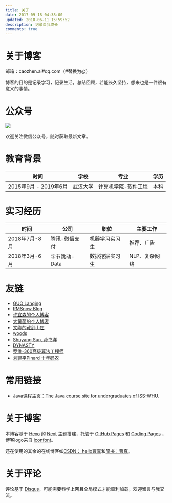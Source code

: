 ```yaml
---
title: 关于
date: 2017-09-18 04:38:00
updated: 2018-06-11 15:59:52
description: 记录自我成长
comments: true
---
```


# 关于博客

邮箱：caozhen.ai#qq.com（#替换为@）

博客的目的是记录学习，记录生活，总结回顾，若能长久坚持，想来也是一件很有意义的事情。

# 公众号
 
 ![](https://ws3.sinaimg.cn/large/006tNbRwgy1fuide3ducfj31kw0g9q6o.jpg)


欢迎关注微信公众号，随时获取最新文章。

# 教育背景

| 时间| 学校|专业|学历 | 
| --- |--- |---| ---| 
| 2015年9月 - 2019年6月 | 武汉大学|计算机学院-软件工程|本科 | 


# 实习经历

| 时间 | 公司|职位 | 主要工作
| ---  |--- |---| ---| 
| 2018年7月-8月  | 腾讯-微信支付|机器学习实习生 | 推荐、广告
| 2018年3月-6月  | 字节跳动-Data|数据挖掘实习生 | NLP、复杂网络




# 友链
 
- [GUO Lanqing](http://guolanqing.com/)
- [RMSnow Blog](https://www.zhangxueyao.com/)
- [许宜森的个人博客](https://daixinyuxuyisen.cn/)
- [大黄菌的个人博客](http://kyonhuang.top/)
- [文卿的藏剑山庄](http://yaowenqing.com/)
- [woods](https://woodsouths.github.io/)
- [Shuyang Sun, 孙书洋](https://kevin-ssy.github.io/)
- [DYNASTY](http://blog.varkarix.com/)
- [罗维-360高级算法工程师](http://vividfree.github.io)
- [刘建平Pinard 十年码农](https://www.cnblogs.com/pinard)

# 常用链接

- [Java课程主页：The Java course site for undergraduates of ISS-WHU.](https://iss-java.github.io/)


# 关于博客

本博客基于 [Hexo](hexo.io) 的 [Next](https://github.com/iissnan/hexo-theme-next) 主题搭建，托管于 [GitHub Pages](https://pages.github.com) 和 [Coding Pages](https://pages.coding.net) ，博客logo来自 [iconfont](http://www.iconfont.cn/collections/detail?cid=8530)。
 
还在使用的其余的在线博客如[CSDN： hello曹真](https://blog.csdn.net/AGodJ)和[简书：曹真](https://www.jianshu.com/u/fc5814d052af)。
 
# 关于评论

 评论基于 [Disqus](https://disqus.com/)，可能需要科学上网且全局模式才能顺利加载，欢迎留言与我交流。






